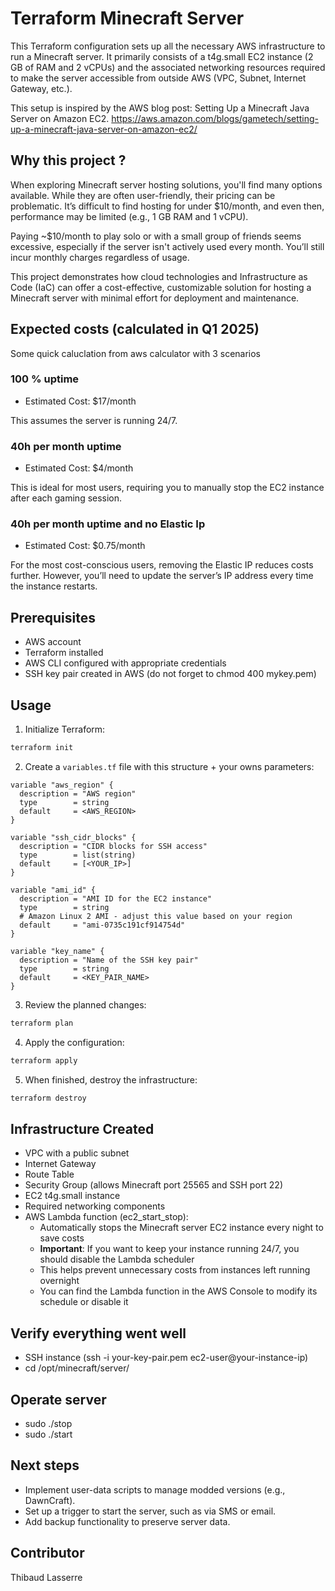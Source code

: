 # Terraform Minecraft Server

This Terraform configuration sets up all the necessary AWS infrastructure to run a Minecraft server. It primarily consists of a t4g.small EC2 instance (2 GB of RAM and 2 vCPUs) and the associated networking resources required to make the server accessible from outside AWS (VPC, Subnet, Internet Gateway, etc.).

This setup is inspired by the AWS blog post: Setting Up a Minecraft Java Server on Amazon EC2. https://aws.amazon.com/blogs/gametech/setting-up-a-minecraft-java-server-on-amazon-ec2/

## Why this project ?

When exploring Minecraft server hosting solutions, you'll find many options available. While they are often user-friendly, their pricing can be problematic. It’s difficult to find hosting for under $10/month, and even then, performance may be limited (e.g., 1 GB RAM and 1 vCPU).

Paying ~$10/month to play solo or with a small group of friends seems excessive, especially if the server isn't actively used every month. You’ll still incur monthly charges regardless of usage.

This project demonstrates how cloud technologies and Infrastructure as Code (IaC) can offer a cost-effective, customizable solution for hosting a Minecraft server with minimal effort for deployment and maintenance.

## Expected costs (calculated in Q1 2025)
Some quick caluclation from aws calculator with 3 scenarios

### 100 % uptime
- Estimated Cost: $17/month

This assumes the server is running 24/7.

### 40h per month uptime
- Estimated Cost: $4/month

This is ideal for most users, requiring you to manually stop the EC2 instance after each gaming session.

### 40h per month uptime and no Elastic Ip
- Estimated Cost: $0.75/month

For the most cost-conscious users, removing the Elastic IP reduces costs further. However, you’ll need to update the server’s IP address every time the instance restarts.

## Prerequisites

- AWS account
- Terraform installed
- AWS CLI configured with appropriate credentials
- SSH key pair created in AWS (do not forget to chmod 400 mykey.pem)

## Usage

1. Initialize Terraform:
```bash
terraform init
```

2. Create a `variables.tf` file with this structure + your owns parameters:
```
variable "aws_region" {
  description = "AWS region"
  type        = string
  default     = <AWS_REGION>
}

variable "ssh_cidr_blocks" {
  description = "CIDR blocks for SSH access"
  type        = list(string)
  default     = [<YOUR_IP>]
}

variable "ami_id" {
  description = "AMI ID for the EC2 instance"
  type        = string
  # Amazon Linux 2 AMI - adjust this value based on your region
  default     = "ami-0735c191cf914754d"
}

variable "key_name" {
  description = "Name of the SSH key pair"
  type        = string
  default     = <KEY_PAIR_NAME>
}
```

3. Review the planned changes:
```bash
terraform plan
```

4. Apply the configuration:
```bash
terraform apply
```

5. When finished, destroy the infrastructure:
```bash
terraform destroy
```

## Infrastructure Created

- VPC with a public subnet
- Internet Gateway
- Route Table
- Security Group (allows Minecraft port 25565 and SSH port 22)
- EC2 t4g.small instance
- Required networking components
- AWS Lambda function (ec2_start_stop):
  - Automatically stops the Minecraft server EC2 instance every night to save costs
  - **Important**: If you want to keep your instance running 24/7, you should disable the Lambda scheduler
  - This helps prevent unnecessary costs from instances left running overnight
  - You can find the Lambda function in the AWS Console to modify its schedule or disable it

## Verify everything went well

- SSH instance (ssh -i your-key-pair.pem ec2-user@your-instance-ip)
- cd /opt/minecraft/server/ 

## Operate server

- sudo ./stop
- sudo ./start

## Next steps
- Implement user-data scripts to manage modded versions (e.g., DawnCraft).
- Set up a trigger to start the server, such as via SMS or email.
- Add backup functionality to preserve server data.

## Contributor

Thibaud Lasserre